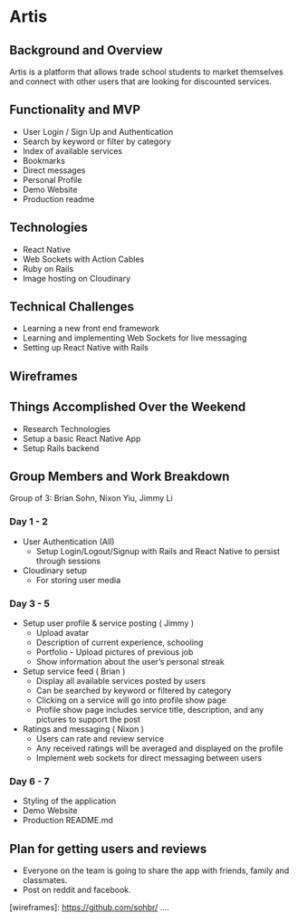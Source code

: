 # Artis

## Background and Overview

Artis is a platform that allows trade school students to market themselves and connect with other users that are looking for discounted services.

## Functionality and MVP
* User Login / Sign Up and Authentication
* Search by keyword or filter by category
* Index of available services
* Bookmarks
* Direct messages
* Personal Profile
* Demo Website
* Production readme

## Technologies
* React Native
* Web Sockets with Action Cables
* Ruby on Rails
* Image hosting on Cloudinary

## Technical Challenges
* Learning a new front end framework
* Learning and implementing Web Sockets for live messaging
* Setting up React Native with Rails

## Wireframes



## Things Accomplished Over the Weekend
* Research Technologies
* Setup a basic React Native App
* Setup Rails backend

## Group Members and Work Breakdown
Group of 3: Brian Sohn, Nixon Yiu, Jimmy Li

### Day 1 - 2
* User Authentication (All)
    * Setup Login/Logout/Signup with Rails and React Native to persist through sessions
* Cloudinary setup
   * For storing user media

### Day 3 - 5
* Setup user profile & service posting ( Jimmy )
    * Upload avatar
    * Description of current experience, schooling
    * Portfolio - Upload pictures of previous job
    * Show information about the user’s personal streak
* Setup service feed ( Brian )
    * Display all available services posted by users
    * Can be searched by keyword or filtered by category
    * Clicking on a service will go into profile show page
    * Profile show page includes service title, description, and any pictures to support the post
* Ratings and messaging ( Nixon )
    * Users can rate and review service
    * Any received ratings will be averaged and displayed on the profile
    * Implement web sockets for direct messaging between users

### Day 6 - 7
* Styling of the application
* Demo Website
* Production README.md


## Plan for getting users and reviews

* Everyone on the team is going to share the app with friends, family and classmates.
* Post on reddit and facebook.

[wireframes]: https://github.com/sohbr/ ....
